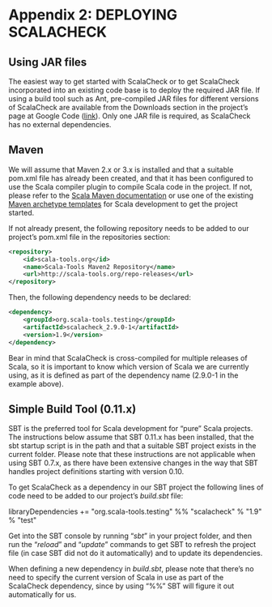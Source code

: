 <span id="_Toc308702376" class="anchor"><span id="_Toc188339652" class="anchor"></span></span>Appendix 2: DEPLOYING SCALACHECK
==============================================================================================================================

<span id="_Toc308702093" class="anchor"><span id="_Toc188339653" class="anchor"></span></span>Using JAR files
-------------------------------------------------------------------------------------------------------------

The easiest way to get started with ScalaCheck or to get ScalaCheck incorporated into an existing code base is to deploy the required JAR file. If using a build tool such as Ant, pre-compiled JAR files for different versions of ScalaCheck are available from the Downloads section in the project’s page at Google Code ([link](http://code.google.com/p/scalacheck/downloads/list)). Only one JAR file is required, as ScalaCheck has no external dependencies.

<span id="_Toc308702094" class="anchor"><span id="_Toc188339654" class="anchor"></span></span>Maven
---------------------------------------------------------------------------------------------------

We will assume that Maven 2.x or 3.x is installed and that a suitable pom.xml file has already been created, and that it has been configured to use the Scala compiler plugin to compile Scala code in the project. If not, please refer to the [Scala Maven documentation](http://www.scala-lang.org/node/345) or use one of the existing [Maven archetype templates](http://docs.codehaus.org/display/MAVENUSER/Archetypes+List) for Scala development to get the project started.

If not already present, the following repository needs to be added to our project’s pom.xml file in the repositories section:
```xml
<repository>
    <id>scala-tools.org</id>
    <name>Scala-Tools Maven2 Repository</name>
    <url>http://scala-tools.org/repo-releases</url>
</repository>
```
Then, the following dependency needs to be declared:
```xml
<dependency>
    <groupId>org.scala-tools.testing</groupId>
    <artifactId>scalacheck_2.9.0-1</artifactId>
    <version>1.9</version>
</dependency>
```
Bear in mind that ScalaCheck is cross-compiled for multiple releases of Scala, so it is important to know which version of Scala we are currently using, as it is defined as part of the dependency name (2.9.0-1 in the example above).

<span id="_Toc308702095" class="anchor"><span id="_Toc188339655" class="anchor"></span></span>Simple Build Tool (0.11.x)
------------------------------------------------------------------------------------------------------------------------

SBT is the preferred tool for Scala development for “pure” Scala projects. The instructions below assume that SBT 0.11.x has been installed, that the sbt startup script is in the path and that a suitable SBT project exists in the current folder. Please note that these instructions are not applicable when using SBT 0.7.x, as there have been extensive changes in the way that SBT handles project definitions starting with version 0.10.

To get ScalaCheck as a dependency in our SBT project the following lines of code need to be added to our project’s *build.sbt* file:

libraryDependencies += "org.scala-tools.testing" %% "scalacheck" % "1.9" % "test"

Get into the SBT console by running “*sbt*” in your project folder, and then run the “*reload*” and “*update*” commands to get SBT to refresh the project file (in case SBT did not do it automatically) and to update its dependencies.

When defining a new dependency in *build.sbt*, please note that there’s no need to specify the current version of Scala in use as part of the ScalaCheck dependency, since by using “%%” SBT will figure it out automatically for us.
